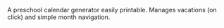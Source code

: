 A preschool calendar generator easily printable. Manages vacations (on click) and simple month navigation.
